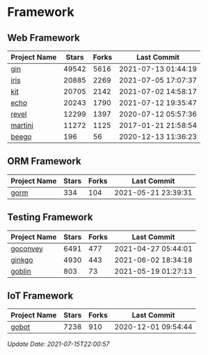 # Framework

## Web Framework
| Project Name | Stars | Forks | Last Commit |
| ------------ | ----- | ----- | ----------- |
| [gin](https://github.com/gin-gonic/gin) | 49542 | 5616 | 2021-07-13 01:44:19 |
| [iris](https://github.com/kataras/iris) | 20885 | 2269 | 2021-07-05 17:07:37 |
| [kit](https://github.com/go-kit/kit) | 20705 | 2142 | 2021-07-02 14:58:17 |
| [echo](https://github.com/labstack/echo) | 20243 | 1790 | 2021-07-12 19:35:47 |
| [revel](https://github.com/revel/revel) | 12299 | 1397 | 2020-07-12 05:57:36 |
| [martini](https://github.com/go-martini/martini) | 11272 | 1125 | 2017-01-21 21:58:54 |
| [beego](https://github.com/astaxie/beego) | 196 | 56 | 2020-12-13 11:36:23 |

## ORM Framework
| Project Name | Stars | Forks | Last Commit |
| ------------ | ----- | ----- | ----------- |
| [gorm](https://github.com/jinzhu/gorm) | 334 | 104 | 2021-05-21 23:39:31 |

## Testing Framework
| Project Name | Stars | Forks | Last Commit |
| ------------ | ----- | ----- | ----------- |
| [goconvey](https://github.com/smartystreets/goconvey) | 6491 | 477 | 2021-04-27 05:44:01 |
| [ginkgo](https://github.com/onsi/ginkgo) | 4930 | 443 | 2021-06-02 18:34:18 |
| [goblin](https://github.com/franela/goblin) | 803 | 73 | 2021-05-19 01:27:13 |

## IoT Framework
| Project Name | Stars | Forks | Last Commit |
| ------------ | ----- | ----- | ----------- |
| [gobot](https://github.com/hybridgroup/gobot) | 7238 | 910 | 2020-12-01 09:54:44 |

*Update Date: 2021-07-15T22:00:57*
